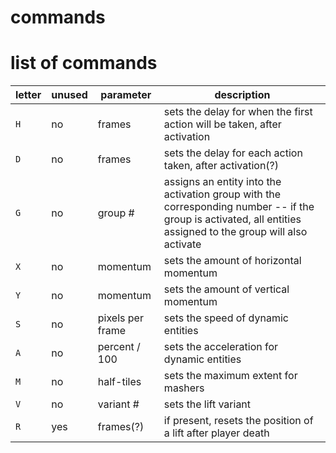 <!--
    created: July 3rd, 2024
    updated: October 19th, 2024
-->

# commands

# list of commands
letter | unused | parameter        | description
------ | ------ | ---------------- | -----------
`H`    | no     | frames           | sets the delay for when the first action will be taken, after activation
`D`    | no     | frames           | sets the delay for each action taken, after activation(?)
`G`    | no     | group #          | assigns an entity into the activation group with the corresponding number -- if the group is activated, all entities assigned to the group will also activate
`X`    | no     | momentum         | sets the amount of horizontal momentum
`Y`    | no     | momentum         | sets the amount of vertical momentum
`S`    | no     | pixels per frame | sets the speed of dynamic entities
`A`    | no     | percent / 100    | sets the acceleration for dynamic entities
`M`    | no     | half-tiles       | sets the maximum extent for mashers
`V`    | no     | variant #        | sets the lift variant
`R`    | yes    | frames(?)        | if present, resets the position of a lift after player death
